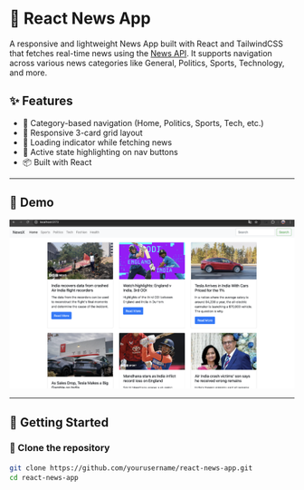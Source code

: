 # 📰 React News App

A responsive and lightweight News App built with React and TailwindCSS that fetches real-time news using the [News API](https://newsapi.org/). It supports navigation across various news categories like General, Politics, Sports, Technology, and more.

## ✨ Features

- 🔄 Category-based navigation (Home, Politics, Sports, Tech, etc.)
- 🧱 Responsive 3-card grid layout
- 🚥 Loading indicator while fetching news
- 🧭 Active state highlighting on nav buttons
- 📦 Built with React 

---

## 📸 Demo
![NewsX App Screenshot](./demo.png)


---

## 🚀 Getting Started

### 📁 Clone the repository

```bash
git clone https://github.com/yourusername/react-news-app.git
cd react-news-app
